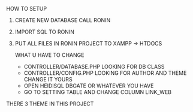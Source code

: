 HOW TO SETUP
1. CREATE NEW  DATABASE CALL RONIN
2. IMPORT SQL TO RONIN
3. PUT ALL FILES IN RONIN PROJECT TO XAMPP -> HTDOCS

   WHAT U HAVE TO CHANGE
   - CONTROLLER/DATABASE.PHP LOOKING FOR DB CLASS
   - CONTROLLER/CONFIG.PHP LOOKING FOR AUTHOR AND THEME CHANGE IT YOURS
   - OPEN HEIDISQL DBGATE OR WHATEVER YOU HAVE
   - GO TO SETTING TABLE AND CHANGE COLUMN LINK_WEB
  
THERE 3 THEME IN THIS PROJECT
